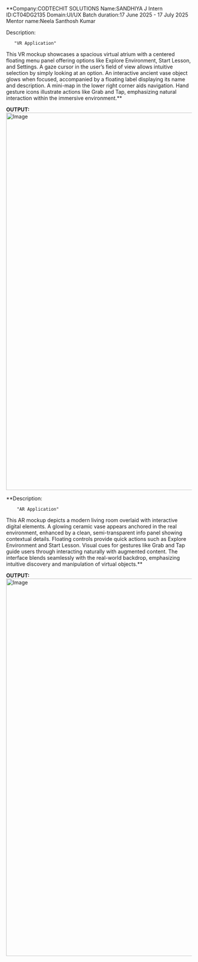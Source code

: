 **Company:CODTECHIT SOLUTIONS
Name:SANDHIYA J Intern
ID:CT04DG2135
Domain:UI/UX
Batch duration:17 June 2025 - 17 July 2025
Mentor name:Neela Santhosh Kumar

Description:
    
       "VR Application"

This VR mockup showcases a spacious virtual atrium with a centered floating menu panel offering options like Explore Environment, Start Lesson, and Settings. A gaze cursor in the user’s field of view allows intuitive selection by simply looking at an option. An interactive ancient vase object glows when focused, accompanied by a floating label displaying its name and description. A mini-map in the lower right corner aids navigation. Hand gesture icons illustrate actions like Grab and Tap, emphasizing natural interaction within the immersive environment.**

**OUTPUT:**
<img width="1536" height="1024" alt="Image" src="https://github.com/user-attachments/assets/2bca92c6-98e0-42e8-beb2-7a49303cead2" />

**Description:
     
        "AR Application"
This AR mockup depicts a modern living room overlaid with interactive digital elements. A glowing ceramic vase appears anchored in the real environment, enhanced by a clean, semi-transparent info panel showing contextual details. Floating controls provide quick actions such as Explore Environment and Start Lesson. Visual cues for gestures like Grab and Tap guide users through interacting naturally with augmented content. The interface blends seamlessly with the real-world backdrop, emphasizing intuitive discovery and manipulation of virtual objects.**

**OUTPUT:**
 <img width="1536" height="1024" alt="Image" src="https://github.com/user-attachments/assets/a44d2a3a-87be-443d-af8d-96c1d675974f" />




